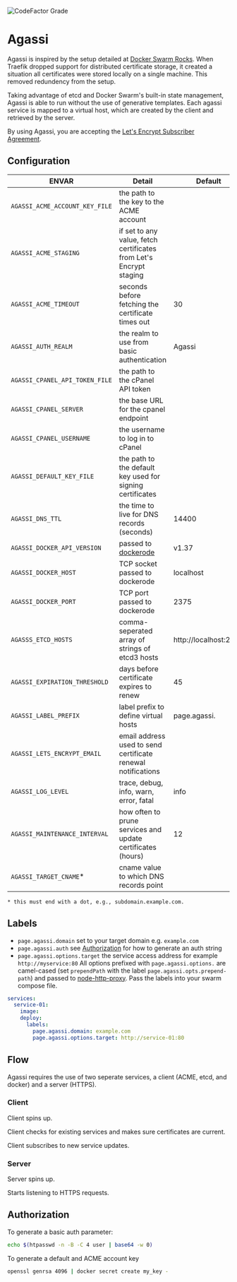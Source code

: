 ![CodeFactor Grade](https://img.shields.io/codefactor/grade/github/coryaent/agassi?style=flat-square)

# Agassi
Agassi is inspired by the setup detailed at [Docker Swarm Rocks](https://dockerswarm.rocks/). When Traefik dropped support for distributed certificate storage, it created a situation all certificates were stored locally on a single machine. This removed redundency from the setup.

Taking advantage of etcd and Docker Swarm's built-in state management, Agassi is able to run without the use of generative templates. Each agassi service is mapped to a virtual host, which are created by the client and retrieved by the server.

By using Agassi, you are accepting the [Let's Encrypt Subscriber Agreement](https://letsencrypt.org/repository/). 

## Configuration

ENVAR | Detail | Default
--- | --- | ---
`AGASSI_ACME_ACCOUNT_KEY_FILE` | the path to the key to the ACME account |
`AGASSI_ACME_STAGING` | if set to any value, fetch certificates from Let's Encrypt staging |
`AGASSI_ACME_TIMEOUT` | seconds before fetching the certificate times out | 30
`AGASSI_AUTH_REALM` | the realm to use from basic authentication | Agassi
`AGASSI_CPANEL_API_TOKEN_FILE` | the path to the cPanel API token |
`AGASSI_CPANEL_SERVER` | the base URL for the cpanel endpoint |
`AGASSI_CPANEL_USERNAME` | the username to log in to cPanel |
`AGASSI_DEFAULT_KEY_FILE` | the path to the default key used for signing certificates |
`AGASSI_DNS_TTL` | the time to live for DNS records (seconds) | 14400
`AGASSI_DOCKER_API_VERSION` | passed to [dockerode](https://github.com/apocas/dockerode) | v1.37
`AGASSI_DOCKER_HOST` | TCP socket passed to dockerode | localhost
`AGASSI_DOCKER_PORT` | TCP port passed to dockerode | 2375
`AGASSS_ETCD_HOSTS` | comma-seperated array of strings of etcd3 hosts | http://localhost:2379
`AGASSI_EXPIRATION_THRESHOLD` | days before certificate expires to renew | 45
`AGASSI_LABEL_PREFIX` | label prefix to define virtual hosts | page.agassi.
`AGASSI_LETS_ENCRYPT_EMAIL` | email address used to send certificate renewal notifications |
`AGASSI_LOG_LEVEL` | trace, debug, info, warn, error, fatal | info
`AGASSI_MAINTENANCE_INTERVAL` | how often to prune services and update certificates (hours) | 12
`AGASSI_TARGET_CNAME`* | cname value to which DNS records point |

`* this must end with a dot, e.g., subdomain.example.com.`

## Labels
- `page.agassi.domain` set to your target domain e.g. `example.com`
- `page.agassi.auth` see [Authorization](#authorization) for how to generate an auth string
- `page.agassi.options.target` the service access address for example `http://myservice:80`
All options prefixed with `page.agassi.options.` are camel-cased (set `prependPath` with the label `page.agassi.opts.prepend-path`) and passed to [node-http-proxy](https://github.com/http-party/node-http-proxy).
Pass the labels into your swarm compose file.
```yaml
services:
  service-01:
    image:
    deploy:
      labels:
        page.agassi.domain: example.com
        page.agassi.options.target: http://service-01:80
```

## Flow
Agassi requires the use of two seperate services, a client (ACME, etcd, and docker) and a server (HTTPS).
### Client
Client spins up.

Client checks for existing services and makes sure certificates are current.

Client subscribes to new service updates.

### Server
Server spins up.

Starts listening to HTTPS requests.

## Authorization
To generate a basic auth parameter:
```sh
echo $(htpasswd -n -B -C 4 user | base64 -w 0)
```
To generate a default and ACME account key
```sh
openssl genrsa 4096 | docker secret create my_key -
```
